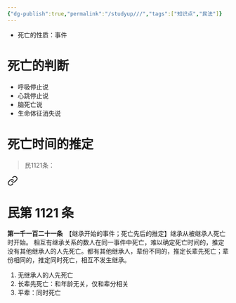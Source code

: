 ```yaml
---
{"dg-publish":true,"permalink":"/studyup///","tags":["知识点","民法"]}
---
```


- 死亡的性质：事件
# 死亡的判断 
- 呼吸停止说
- 心跳停止说
- 脑死亡说
- 生命体征消失说
# 死亡时间的推定 
> 民1121条：
<div class="transclusion internal-embed is-loaded"><a class="markdown-embed-link" href="/////#t1121" aria-label="Open link"><svg xmlns="http://www.w3.org/2000/svg" width="24" height="24" viewBox="0 0 24 24" fill="none" stroke="currentColor" stroke-width="2" stroke-linecap="round" stroke-linejoin="round" class="svg-icon lucide-link"><path d="M10 13a5 5 0 0 0 7.54.54l3-3a5 5 0 0 0-7.07-7.07l-1.72 1.71"></path><path d="M14 11a5 5 0 0 0-7.54-.54l-3 3a5 5 0 0 0 7.07 7.07l1.71-1.71"></path></svg></a><div class="markdown-embed">

<div class="markdown-embed-title">

# 民第 1121 条

</div>


**第一千一百二十一条**　【继承开始的事件；死亡先后的推定】继承从被继承人死亡时开始。
相互有继承关系的数人在同一事件中死亡，难以确定死亡时间的，推定没有其他继承人的人先死亡。都有其他继承人，辈份不同的，推定长辈先死亡；辈份相同的，推定同时死亡，相互不发生继承。 

</div></div>

1. 无继承人的人先死亡 
2. 长辈先死亡：和年龄无关，仅和辈分相关 
3. 平辈：同时死亡